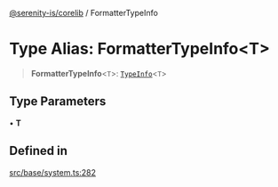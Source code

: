 [@serenity-is/corelib](../README.md) / FormatterTypeInfo

# Type Alias: FormatterTypeInfo\<T\>

> **FormatterTypeInfo**\<`T`\>: [`TypeInfo`](TypeInfo.md)\<`T`\>

## Type Parameters

• **T**

## Defined in

[src/base/system.ts:282](https://github.com/serenity-is/serenity/blob/master/packages/corelib/src/base/system.ts#L282)
